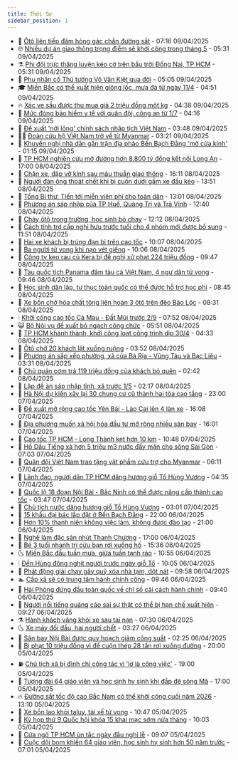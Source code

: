```yaml
---
title: Thời Sự
sidebar_position: 1
---
```


<!-- vnexpress-thoi-su:START -->
- 🦒 [Ôtô liên tiếp đâm hỏng gác chắn đường sắt](https://vnexpress.net/oto-lien-tiep-dam-hong-gac-chan-duong-sat-4871774.html) - 07:16 09/04/2025
- 🤓 [Nhiều dự án giao thông trọng điểm sẽ khởi công trong tháng 5](https://vnexpress.net/nhieu-du-an-giao-thong-trong-diem-se-khoi-cong-trong-thang-5-4871719.html) - 05:31 09/04/2025
- ⚗️ [Phi đội trực thăng luyện kéo cờ trên bầu trời Đồng Nai, TP HCM](https://vnexpress.net/phi-doi-truc-thang-luyen-keo-co-tren-bau-troi-dong-nai-tp-hcm-4871724.html) - 05:31 09/04/2025
- 🌊 [Phu nhân cố Thủ tướng Võ Văn Kiệt qua đời](https://vnexpress.net/phu-nhan-co-thu-tuong-vo-van-kiet-qua-doi-4871753.html) - 05:05 09/04/2025
- 🎓 [Miền Bắc có thể xuất hiện giông lốc, mưa đá từ ngày 11/4](https://vnexpress.net/mien-bac-co-the-xuat-hien-giong-loc-mua-da-tu-ngay-11-4-4871738.html) - 04:51 09/04/2025
- 🔥 [Xác ve sầu được thu mua giá 2 triệu đồng một kg](https://vnexpress.net/xac-ve-sau-duoc-thu-mua-gia-2-trieu-dong-mot-kg-4871574.html) - 04:38 09/04/2025
- 🦏 [Mức đóng bảo hiểm y tế với quân đội, công an từ 1/7](https://vnexpress.net/muc-dong-bao-hiem-y-te-voi-quan-doi-cong-an-tu-1-7-4871718.html) - 04:16 09/04/2025
- 👺 [Đề xuất &#39;nới lỏng&#39; chính sách nhập tịch Việt Nam](https://vnexpress.net/de-xuat-noi-long-chinh-sach-nhap-tich-viet-nam-4871610.html) - 03:48 09/04/2025
- 🧑‍🏫 [Đoàn cứu hộ Việt Nam trở về từ Myanmar](https://vnexpress.net/doan-cuu-ho-viet-nam-tro-ve-tu-myanmar-4871542.html) - 03:21 09/04/2025
- 🚦 [Khuyến nghị nhà dân gần trận địa pháo Bến Bạch Đằng &#39;mở cửa kính&#39;](https://vnexpress.net/khuyen-nghi-nha-dan-gan-tran-dia-phao-ben-bach-dang-mo-cua-kinh-4871568.html) - 01:15 09/04/2025
- 🎉 [TP HCM nghiên cứu mở đường hơn 8.800 tỷ đồng kết nối Long An](https://vnexpress.net/tp-hcm-nghien-cuu-mo-duong-hon-8-800-ty-dong-ket-noi-long-an-4871268.html) - 17:00 08/04/2025
- 🦒 [Chặn xe, đập vỡ kính sau mâu thuẫn giao thông](https://vnexpress.net/chan-xe-dap-vo-kinh-sau-mau-thuan-giao-thong-4871540.html) - 16:11 08/04/2025
- 🤗 [Người đàn ông thoát chết khi bị cuốn dưới gầm xe đầu kéo](https://vnexpress.net/nguoi-dan-ong-thoat-chet-khi-bi-cuon-duoi-gam-xe-dau-keo-4871517.html) - 13:51 08/04/2025
- 💼 [Tổng Bí thư: Tiến tới miễn viện phí cho toàn dân](https://vnexpress.net/tong-bi-thu-tien-toi-mien-vien-phi-cho-toan-dan-4871502.html) - 13:01 08/04/2025
- 🤩 [Phương án sáp nhập của TP Huế, Quảng Trị và Trà Vinh](https://vnexpress.net/phuong-an-sap-nhap-cua-tp-hue-quang-tri-va-tra-vinh-4871385.html) - 12:40 08/04/2025
- 🤡 [Cháy ôtô trong trường, học sinh bỏ chạy](https://vnexpress.net/chay-oto-trong-truong-hoc-sinh-bo-chay-4871488.html) - 12:12 08/04/2025
- 💯 [Cách tính trợ cấp nghỉ hưu trước tuổi cho 4 nhóm mới được bổ sung](https://vnexpress.net/cach-tinh-tro-cap-nghi-huu-truoc-tuoi-cho-4-nhom-moi-duoc-bo-sung-4871426.html) - 11:51 08/04/2025
- 👺 [Hai xe khách bị trúng đạn bi trên cao tốc](https://vnexpress.net/hai-xe-khach-bi-trung-dan-bi-tren-cao-toc-4871391.html) - 10:07 08/04/2025
- 🌮 [Ba người tử vong khi nạo vét giếng](https://vnexpress.net/ba-nguoi-tu-vong-khi-nao-vet-gieng-4871447.html) - 10:06 08/04/2025
- 🥸 [Công ty kẹo rau củ Kera bị đề nghị xử phạt 224 triệu đồng](https://vnexpress.net/cong-ty-keo-rau-cu-kera-bi-de-nghi-xu-phat-224-trieu-dong-4871399.html) - 09:47 08/04/2025
- 🐻 [Tàu quốc tịch Panama đâm tàu cá Việt Nam, 4 ngư dân tử vong](https://vnexpress.net/tau-quoc-tich-panama-dam-tau-ca-viet-nam-4-ngu-dan-tu-vong-4871337.html) - 09:46 08/04/2025
- 👀 [Học sinh dân lập, tư thục toàn quốc có thể được hỗ trợ học phí](https://vnexpress.net/hoc-sinh-dan-lap-tu-thuc-toan-quoc-co-the-duoc-ho-tro-hoc-phi-4871365.html) - 08:45 08/04/2025
- 🤔 [Xe bồn chở hóa chất tông liên hoàn 3 ôtô trên đèo Bảo Lộc](https://vnexpress.net/xe-bon-cho-hoa-chat-tong-lien-hoan-3-oto-tren-deo-bao-loc-4871377.html) - 08:31 08/04/2025
- 🕯 [Khởi công cao tốc Cà Mau - Đất Mũi trước 2/9](https://vnexpress.net/khoi-cong-cao-toc-ca-mau-dat-mui-truoc-2-9-4871318.html) - 07:52 08/04/2025
- 😺 [Bộ Nội vụ đề xuất bỏ ngạch công chức](https://vnexpress.net/bo-noi-vu-de-xuat-bo-ngach-cong-chuc-4871162.html) - 05:51 08/04/2025
- 🦆 [TP HCM khánh thành, khởi công loạt công trình dịp 30/4](https://vnexpress.net/tp-hcm-khanh-thanh-khoi-cong-loat-cong-trinh-dip-30-4-4871216.html) - 04:33 08/04/2025
- 🧰 [Ôtô chở 20 khách lật xuống ruộng](https://vnexpress.net/oto-cho-20-khach-lat-xuong-ruong-4871202.html) - 03:52 08/04/2025
- 🦍 [Phương án sắp xếp phường, xã của Bà Rịa - Vũng Tàu và Bạc Liêu](https://vnexpress.net/phuong-an-sap-xep-phuong-xa-cua-ba-ria-vung-tau-va-bac-lieu-4871186.html) - 03:31 08/04/2025
- 🧰 [Chủ quán cơm trả 119 triệu đồng của khách bỏ quên](https://vnexpress.net/chu-quan-com-tra-119-trieu-dong-cua-khach-bo-quen-4871102.html) - 02:42 08/04/2025
- 💃 [Lập đề án sáp nhập tỉnh, xã trước 1/5](https://vnexpress.net/lap-de-an-sap-nhap-tinh-xa-truoc-1-5-4871107.html) - 02:17 08/04/2025
- 🧰 [Hà Nội dự kiến xây lại 30 chung cư cũ thành hai tòa cao tầng](https://vnexpress.net/ha-noi-du-kien-xay-lai-30-chung-cu-cu-thanh-hai-toa-cao-tang-4871029.html) - 23:00 07/04/2025
- 🚀 [Đề xuất mở rộng cao tốc Yên Bái - Lào Cai lên 4 làn xe](https://vnexpress.net/de-xuat-mo-rong-cao-toc-yen-bai-lao-cai-len-4-lan-xe-4871023.html) - 16:08 07/04/2025
- 🎊 [Địa phương muốn xã hội hóa đầu tư mở rộng nhiều sân bay](https://vnexpress.net/dia-phuong-muon-xa-hoi-hoa-dau-tu-mo-rong-nhieu-san-bay-4870956.html) - 16:01 07/04/2025
- 🤭 [Cao tốc TP HCM - Long Thành kẹt hơn 10 km](https://vnexpress.net/cao-toc-tp-hcm-long-thanh-ket-hon-10-km-4870990.html) - 10:48 07/04/2025
- 🤗 [Hồ Dầu Tiếng xả hơn 5 triệu m3 nước đẩy mặn cho sông Sài Gòn](https://vnexpress.net/ho-dau-tieng-xa-hon-5-trieu-m3-nuoc-day-man-cho-song-sai-gon-4870958.html) - 07:03 07/04/2025
- 🌈 [Quân đội Việt Nam trao tặng vật phẩm cứu trợ cho Myanmar](https://vnexpress.net/quan-doi-viet-nam-trao-tang-vat-pham-cuu-tro-cho-myanmar-4870917.html) - 06:11 07/04/2025
- 🦣 [Lãnh đạo, người dân TP HCM dâng hương giỗ Tổ Hùng Vương](https://vnexpress.net/lanh-dao-nguoi-dan-tp-hcm-dang-huong-gio-to-hung-vuong-4870914.html) - 04:35 07/04/2025
- 🎡 [Quốc lộ 18 đoạn Nội Bài - Bắc Ninh có thể được nâng cấp thành cao tốc](https://vnexpress.net/quoc-lo-18-doan-noi-bai-bac-ninh-co-the-duoc-nang-cap-thanh-cao-toc-4870875.html) - 03:47 07/04/2025
- 🦏 [Chủ tịch nước dâng hương giỗ Tổ Hùng Vương](https://vnexpress.net/chu-tich-nuoc-dang-huong-gio-to-hung-vuong-4870850.html) - 03:01 07/04/2025
- 🎊 [15 khẩu đại bác lắp đặt ở Bến Bạch Đằng](https://vnexpress.net/15-khau-dai-bac-lap-dat-o-ben-bach-dang-4870820.html) - 22:00 06/04/2025
- 🫶 [Hơn 10% thanh niên không việc làm, không được đào tạo](https://vnexpress.net/hon-10-thanh-nien-khong-viec-lam-khong-duoc-dao-tao-4870777.html) - 21:00 06/04/2025
- 🤔 [Nghề làm đặc sản nhút Thanh Chương](https://vnexpress.net/nghe-lam-dac-san-nhut-thanh-chuong-4870751.html) - 17:00 06/04/2025
- 🤠 [Bé 3 tuổi nhanh trí cứu bạn rơi xuống hố](https://vnexpress.net/be-3-tuoi-nhanh-tri-cuu-ban-roi-xuong-ho-4870793.html) - 15:36 06/04/2025
- 🌜 [Miền Bắc đầu tuần mưa, giữa tuần tạnh ráo](https://vnexpress.net/mien-bac-dau-tuan-mua-giua-tuan-tanh-rao-4870704.html) - 10:55 06/04/2025
- 🕯 [Đền Hùng đông nghịt người trước ngày giỗ Tổ](https://vnexpress.net/den-hung-dong-nghit-nguoi-truoc-ngay-gio-to-4870711.html) - 10:05 06/04/2025
- 🤔 [Phát động giải chạy gây quỹ xóa nhà tạm, dột nát](https://vnexpress.net/phat-dong-giai-chay-gay-quy-xoa-nha-tam-dot-nat-4870726.html) - 09:58 06/04/2025
- 🏊 [Cấp xã sẽ có trung tâm hành chính công](https://vnexpress.net/cap-xa-se-co-trung-tam-hanh-chinh-cong-4870743.html) - 09:46 06/04/2025
- 🌮 [Hải Phòng đứng đầu toàn quốc về chỉ số cải cách hành chính](https://vnexpress.net/hai-phong-dung-dau-toan-quoc-ve-chi-so-cai-cach-hanh-chinh-4870710.html) - 09:40 06/04/2025
- 🫣 [Người nổi tiếng quảng cáo sai sự thật có thể bị hạn chế xuất hiện](https://vnexpress.net/nguoi-noi-tieng-quang-cao-sai-su-that-co-the-bi-han-che-xuat-hien-4870732.html) - 09:27 06/04/2025
- ⚗️ [Hành khách văng khỏi xe sau tai nạn](https://vnexpress.net/hanh-khach-vang-khoi-xe-sau-tai-nan-4870702.html) - 07:30 06/04/2025
- 🌜 [Xe máy đối đầu, hai người chết](https://vnexpress.net/xe-may-doi-dau-hai-nguoi-chet-4870647.html) - 03:27 06/04/2025
- 🌁 [Sân bay Nội Bài được quy hoạch giảm công suất](https://vnexpress.net/san-bay-noi-bai-duoc-quy-hoach-giam-cong-suat-4870605.html) - 02:25 06/04/2025
- 🐲 [Bị phạt 10 triệu đồng vì để cuộn thép 28 tấn rơi xuống đường](https://vnexpress.net/bi-phat-10-trieu-dong-vi-de-cuon-thep-28-tan-roi-xuong-duong-4870569.html) - 20:00 05/04/2025
- ⛽️ [Chủ tịch xã bị đình chỉ công tác vì &#39;lơ là công việc&#39;](https://vnexpress.net/chu-tich-xa-bi-dinh-chi-cong-tac-vi-lo-la-cong-viec-4870550.html) - 19:00 05/04/2025
- 🗽 [Tượng đài 64 giáo viên và học sinh hy sinh khi đắp đê sông Mã](https://vnexpress.net/tuong-dai-64-giao-vien-va-hoc-sinh-hy-sinh-khi-dap-de-song-ma-4869196.html) - 17:00 05/04/2025
- 🔥 [Đường sắt tốc độ cao Bắc Nam có thể khởi công cuối năm 2026](https://vnexpress.net/duong-sat-toc-do-cao-bac-nam-co-the-khoi-cong-cuoi-nam-2026-4870528.html) - 13:10 05/04/2025
- 💯 [Xe bồn lao khỏi taluy, tài xế tử vong](https://vnexpress.net/xe-bon-lao-khoi-taluy-tai-xe-tu-vong-4870487.html) - 10:47 05/04/2025
- 🦆 [Kỳ họp thứ 9 Quốc hội khóa 15 khai mạc sớm nửa tháng](https://vnexpress.net/ky-hop-thu-9-quoc-hoi-khoa-15-khai-mac-som-nua-thang-4870489.html) - 10:03 05/04/2025
- 🫣 [Cửa ngõ TP HCM ùn tắc ngày đầu nghỉ lễ](https://vnexpress.net/cua-ngo-tp-hcm-un-tac-ngay-dau-nghi-le-4870476.html) - 09:07 05/04/2025
- 🤡 [Cuộc dội bom khiến 64 giáo viên, học sinh hy sinh hơn 50 năm trước](https://vnexpress.net/cuoc-doi-bom-khien-64-giao-vien-hoc-sinh-hy-sinh-hon-50-nam-truoc-4869152.html) - 07:01 05/04/2025<!-- vnexpress-thoi-su:END -->